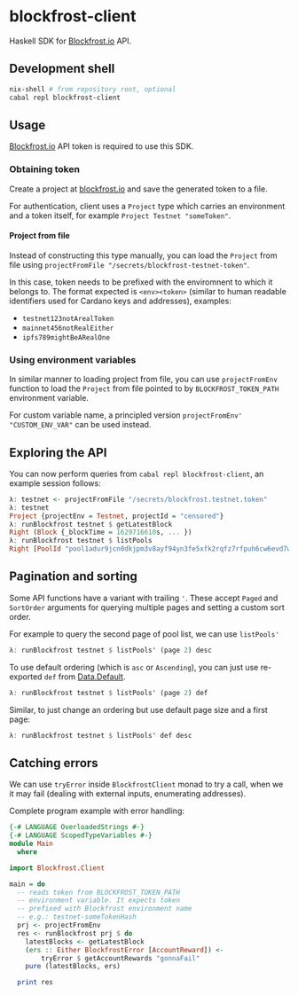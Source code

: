 # blockfrost-client

Haskell SDK for [Blockfrost.io](https://blockfrost.io) API.

## Development shell

```sh
nix-shell # from repository root, optional
cabal repl blockfrost-client
```

## Usage

[Blockfrost.io](https://blockfrost.io) API token is required to use this SDK.

### Obtaining token

Create a project at [blockfrost.io](https://blockfrost.io) and save the
generated token to a file.

For authentication, client uses a `Project` type which carries an environment and a token itself, for example `Project Testnet "someToken"`.

#### Project from file

Instead of constructing this type manually, you can load the `Project`
from file using `projectFromFile "/secrets/blockfrost-testnet-token"`.

In this case, token needs to be prefixed with the enviromnent to which
it belongs to. The format expected is `<env><token>` (similar to human readable
identifiers used for Cardano keys and addresses), examples:

* `testnet123notArealToken`
* `mainnet456notRealEither`
* `ipfs789mightBeARealOne`

### Using environment variables

In similar manner to loading project from file, you can use
`projectFromEnv` function to load the `Project` from file
pointed to by `BLOCKFROST_TOKEN_PATH` environment variable.

For custom variable name, a principled version `projectFromEnv' "CUSTOM_ENV_VAR"` can be used instead.

## Exploring the API

You can now perform queries from `cabal repl blockfrost-client`, an example session follows:

```haskell
λ: testnet <- projectFromFile "/secrets/blockfrost.testnet.token"
λ: testnet
Project {projectEnv = Testnet, projectId = "censored"}
λ: runBlockfrost testnet $ getLatestBlock
Right (Block {_blockTime = 1629716610s, ... })
λ: runBlockfrost testnet $ listPools
Right [PoolId "pool1adur9jcn0dkjpm3v8ayf94yn3fe5xfk2rqfz7rfpuh6cw6evd7w", ... ]
```

## Pagination and sorting

Some API functions have a variant with trailing `'`. These accept
`Paged` and `SortOrder` arguments for querying multiple pages
and setting a custom sort order.

For example to query the second page of pool list, we can use `listPools'`

```haskell
λ: runBlockfrost testnet $ listPools' (page 2) desc
```

To use default ordering (which is `asc` or `Ascending`), you can just use re-exported `def` from [Data.Default](https://hackage.haskell.org/package/data-default/docs/Data-Default.html).

```haskell
λ: runBlockfrost testnet $ listPools' (page 2) def
```

Similar, to just change an ordering but use default page size and a first page:

```haskell
λ: runBlockfrost testnet $ listPools' def desc
```

## Catching errors

We can use `tryError` inside `BlockfrostClient` monad to try a call,
when we it may fail (dealing with external inputs, enumerating addresses).

Complete program example with error handling:

```haskell
{-# LANGUAGE OverloadedStrings #-}
{-# LANGUAGE ScopedTypeVariables #-}
module Main
  where

import Blockfrost.Client

main = do
  -- reads token from BLOCKFROST_TOKEN_PATH
  -- environment variable. It expects token
  -- prefixed with Blockfrost environment name
  -- e.g.: testnet-someTokenHash
  prj <- projectFromEnv
  res <- runBlockfrost prj $ do
    latestBlocks <- getLatestBlock
    (ers :: Either BlockfrostError [AccountReward]) <-
        tryError $ getAccountRewards "gonnaFail"
    pure (latestBlocks, ers)

  print res
```
